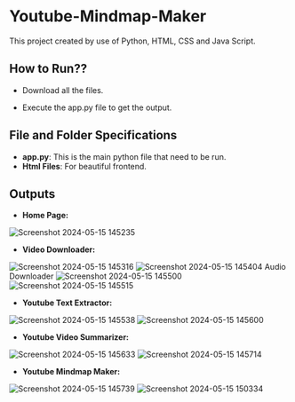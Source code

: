 # Youtube-Mindmap-Maker
This project created by use of Python, HTML, CSS and Java Script.

## How to Run??
* Download all the files. 

* Execute the app.py file to get the output.

## File and Folder Specifications

* **app.py**: This is the main python file that need to be run.
* **Html Files**: For beautiful frontend.

## Outputs
* **Home Page:**
  
![Screenshot 2024-05-15 145235](https://github.com/Kanika-1404/Basic-Calculator/assets/140299493/40c0ee9c-9701-420f-8a10-9855cabc5a8f)

* **Video Downloader:**
  
![Screenshot 2024-05-15 145316](https://github.com/Kanika-1404/Basic-Calculator/assets/140299493/cbb76ecd-2f1b-47a5-be00-3efed67a4dab)
![Screenshot 2024-05-15 145404](https://github.com/Kanika-1404/Basic-Calculator/assets/140299493/d634d6d7-c63f-4ba4-ad51-3c90a9f38168)
Audio Downloader
![Screenshot 2024-05-15 145500](https://github.com/Kanika-1404/Basic-Calculator/assets/140299493/781fa848-c12b-4595-a97c-6f07363a2082)
![Screenshot 2024-05-15 145515](https://github.com/Kanika-1404/Basic-Calculator/assets/140299493/1c0e0171-ed4b-47ac-9f50-4719d570f38c)

* **Youtube Text Extractor:**
  
![Screenshot 2024-05-15 145538](https://github.com/Kanika-1404/Basic-Calculator/assets/140299493/0d86f46c-3a12-4cc8-a9e7-ce2b2f99ee3b)
![Screenshot 2024-05-15 145600](https://github.com/Kanika-1404/Basic-Calculator/assets/140299493/a35552fb-ad74-485d-bb00-e8e3c81f305c)

* **Youtube Video Summarizer:**
  
![Screenshot 2024-05-15 145633](https://github.com/Kanika-1404/Basic-Calculator/assets/140299493/b3585f12-1a8c-49db-a380-749fb90c22f2)
![Screenshot 2024-05-15 145714](https://github.com/Kanika-1404/Basic-Calculator/assets/140299493/f23fea71-f535-4f40-84db-f57168c155d8)

* **Youtube Mindmap Maker:**
  
![Screenshot 2024-05-15 145739](https://github.com/Kanika-1404/Basic-Calculator/assets/140299493/9a13cbb0-4e47-4c07-9f61-633bfd621b22)
![Screenshot 2024-05-15 150334](https://github.com/Kanika-1404/Basic-Calculator/assets/140299493/483e832e-e906-4ce2-9d0b-2e02eaeb10c8)
